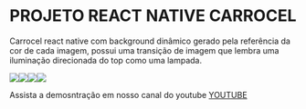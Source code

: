 # PROJETO REACT NATIVE CARROCEL

Carrocel react native com background dinâmico gerado pela referência da cor de cada imagem, 
possui uma transição de imagem que lembra uma iluminação direcionada do top como uma lampada.
<div style="display: flex; flex-direction: row; gap: 15">
  <img src="https://github.com/user-attachments/assets/2e7a4915-46f3-4ad6-9aa1-a2abf915b10a">  
  <img src="https://github.com/user-attachments/assets/f690a8ae-3de1-43e3-8914-40f18921dce5">
  <img src="https://github.com/user-attachments/assets/dcfa116b-bdd0-49b6-8e4b-7b5baf81face">
  <img src="https://github.com/user-attachments/assets/a48a2c5c-cb96-4b06-a1b8-67812d4a1414">
</div>


Assista a demosntração em nosso canal do youtube [YOUTUBE](https://youtube.com/shorts/qSK_P3WC5qg?si=Xd_Ofag8fqAqyRoN)
